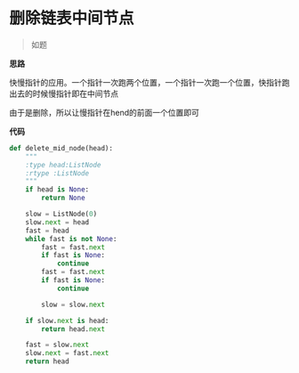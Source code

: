 # 删除链表中间节点

> 如题

**思路**

快慢指针的应用。一个指针一次跑两个位置，一个指针一次跑一个位置，快指针跑出去的时候慢指针即在中间节点

由于是删除，所以让慢指针在hend的前面一个位置即可

**代码**

```python
def delete_mid_node(head):
    """
    :type head:ListNode
    :rtype :ListNode
    """
    if head is None:
        return None

    slow = ListNode(0)
    slow.next = head
    fast = head
    while fast is not None:
        fast = fast.next
        if fast is None:
            continue
        fast = fast.next
        if fast is None:
            continue

        slow = slow.next

    if slow.next is head:
        return head.next

    fast = slow.next
    slow.next = fast.next
    return head
```

